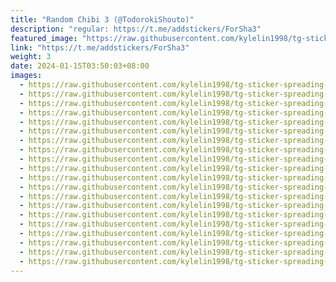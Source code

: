 ```yaml
---
title: "Random Chibi 3 (@TodorokiShouto)"
description: "regular: https://t.me/addstickers/ForSha3"
featured_image: "https://raw.githubusercontent.com/kylelin1998/tg-sticker-spreading-worldwide-images/main/img/d97e8616-047b-4628-82a6-4ba09aaa6ff3.jpg"
link: "https://t.me/addstickers/ForSha3"
weight: 3
date: 2024-01-15T03:50:03+08:00
images:
  - https://raw.githubusercontent.com/kylelin1998/tg-sticker-spreading-worldwide-images/main/img/d97e8616-047b-4628-82a6-4ba09aaa6ff3.jpg
  - https://raw.githubusercontent.com/kylelin1998/tg-sticker-spreading-worldwide-images/main/img/fbba1608-5f04-4c2f-a0ec-9f20fb4ef90a.jpg
  - https://raw.githubusercontent.com/kylelin1998/tg-sticker-spreading-worldwide-images/main/img/57cc09bd-56f6-4dd2-a80c-a34afe167be3.jpg
  - https://raw.githubusercontent.com/kylelin1998/tg-sticker-spreading-worldwide-images/main/img/5ff5cfb5-9dcf-47af-aa71-296689a5ae09.jpg
  - https://raw.githubusercontent.com/kylelin1998/tg-sticker-spreading-worldwide-images/main/img/aa95c3c2-fddd-458a-aefe-9cfb084b082b.jpg
  - https://raw.githubusercontent.com/kylelin1998/tg-sticker-spreading-worldwide-images/main/img/ac231203-c4e3-4b89-a926-8f26254c2dab.jpg
  - https://raw.githubusercontent.com/kylelin1998/tg-sticker-spreading-worldwide-images/main/img/7a3cd77a-1281-4ca9-aa38-c835f88a16a8.jpg
  - https://raw.githubusercontent.com/kylelin1998/tg-sticker-spreading-worldwide-images/main/img/8f027cc5-fdc5-4e0a-9a4b-5248b12571b5.jpg
  - https://raw.githubusercontent.com/kylelin1998/tg-sticker-spreading-worldwide-images/main/img/0c17a3ab-a92e-400f-ae85-d3aff411085d.jpg
  - https://raw.githubusercontent.com/kylelin1998/tg-sticker-spreading-worldwide-images/main/img/9d081cca-5754-4f4e-a69d-c08d5f0c69c1.jpg
  - https://raw.githubusercontent.com/kylelin1998/tg-sticker-spreading-worldwide-images/main/img/4b3e3e26-7c6a-4633-9f57-c5e935e4b55a.jpg
  - https://raw.githubusercontent.com/kylelin1998/tg-sticker-spreading-worldwide-images/main/img/b43bbbd5-64a8-4387-ba5e-d35044be9084.jpg
  - https://raw.githubusercontent.com/kylelin1998/tg-sticker-spreading-worldwide-images/main/img/a920d4ae-40fd-4360-b6f5-1bc859f77ac8.jpg
  - https://raw.githubusercontent.com/kylelin1998/tg-sticker-spreading-worldwide-images/main/img/662388ed-9dff-4ea5-97d2-d4de4fbdc705.jpg
  - https://raw.githubusercontent.com/kylelin1998/tg-sticker-spreading-worldwide-images/main/img/94814c8c-2dc7-4615-b7e3-cc33c7613caf.jpg
  - https://raw.githubusercontent.com/kylelin1998/tg-sticker-spreading-worldwide-images/main/img/42431c8a-0c17-4450-9a3b-85742f5bd253.jpg
  - https://raw.githubusercontent.com/kylelin1998/tg-sticker-spreading-worldwide-images/main/img/d85131be-76ba-4ad0-87ab-d81d982afa8b.jpg
  - https://raw.githubusercontent.com/kylelin1998/tg-sticker-spreading-worldwide-images/main/img/a2a4b1b5-f4d8-49b8-8119-ffd0aa567132.jpg
  - https://raw.githubusercontent.com/kylelin1998/tg-sticker-spreading-worldwide-images/main/img/ae9ca466-e279-423e-9f83-b041879f93b4.jpg
  - https://raw.githubusercontent.com/kylelin1998/tg-sticker-spreading-worldwide-images/main/img/438ba293-cfd6-47b8-b274-5488367942a2.jpg
---
```

